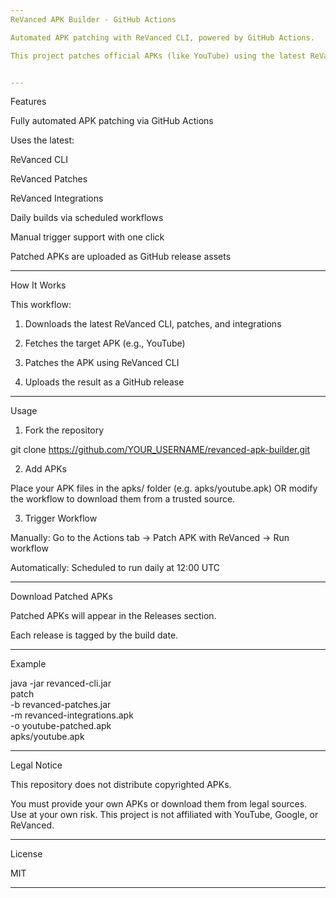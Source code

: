```yaml
---
ReVanced APK Builder - GitHub Actions

Automated APK patching with ReVanced CLI, powered by GitHub Actions.

This project patches official APKs (like YouTube) using the latest ReVanced tools, and publishes the result as a release. No local setup required.


---
```


Features

Fully automated APK patching via GitHub Actions

Uses the latest:

ReVanced CLI

ReVanced Patches

ReVanced Integrations


Daily builds via scheduled workflows

Manual trigger support with one click

Patched APKs are uploaded as GitHub release assets



---

How It Works

This workflow:

1. Downloads the latest ReVanced CLI, patches, and integrations


2. Fetches the target APK (e.g., YouTube)


3. Patches the APK using ReVanced CLI


4. Uploads the result as a GitHub release




---

Usage

1. Fork the repository

git clone https://github.com/YOUR_USERNAME/revanced-apk-builder.git

2. Add APKs

Place your APK files in the apks/ folder (e.g. apks/youtube.apk)
OR modify the workflow to download them from a trusted source.

3. Trigger Workflow

Manually: Go to the Actions tab → Patch APK with ReVanced → Run workflow

Automatically: Scheduled to run daily at 12:00 UTC



---

Download Patched APKs

Patched APKs will appear in the Releases section.

Each release is tagged by the build date.


---

Example

java -jar revanced-cli.jar \
  patch \
  -b revanced-patches.jar \
  -m revanced-integrations.apk \
  -o youtube-patched.apk \
  apks/youtube.apk


---

Legal Notice

This repository does not distribute copyrighted APKs.

You must provide your own APKs or download them from legal sources.
Use at your own risk. This project is not affiliated with YouTube, Google, or ReVanced.


---

License

MIT

---
